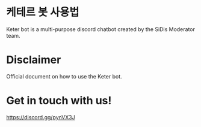# 케테르 봇 사용법
Keter bot is a multi-purpose discord chatbot created by the SiDis Moderator team.

# Disclaimer

Official document on how to use the Keter bot.

# Get in touch with us!

https://discord.gg/pynVX3J

